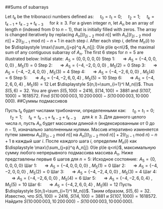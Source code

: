 ##Sums of subarrays

Let $t_k$ be the tribonacci numbers defined as: 
$\quad t_0 = t_1 = 0$;
$\quad t_2 = 1$; 
$\quad t_k = t_{k-1} + t_{k-2} + t_{k-3} \quad \text{   for   }  k \ge 3$.
For a given integer $n$, let $A_n$ be an array of length $n$ (indexed from 0 to $n-1$), that is initially filled with zeros.
The array is changed iteratively by replacing $A_n[(t_{2 i-2} \text{ mod } n)]$ with $A_n[(t_{2 i-2} \text{ mod } n)]+2 (t_{2 i-1} \text{ mod } n)-n+1$ in each step $i$. 
After each step $i$, define $M_n(i)$ to be $\displaystyle \max\{\sum_{j=p}^q A_n[j]: 0\le p\le q<n\}$, the maximal sum of any contiguous subarray of $A_n$. 
The first 6 steps for $n=5$ are illustrated below:
Initial state: $\, A_5=\{0,0,0,0,0\}$
Step 1:   $\quad \Rightarrow A_5=\{-4,0,0,0,0\}$ , $M_5(1)=0$
Step 2: $\quad \Rightarrow A_5=\{-4, -2, 0, 0, 0\}$ , $M_5(2)=0$
Step 3: $\quad \Rightarrow A_5=\{-4, -2, 4, 0, 0\}$ , $M_5(3)=4$
Step 4: $\quad \Rightarrow A_5=\{-4, -2, 6, 0, 0\}$ , $M_5(4)=6$
Step 5: $\quad \Rightarrow A_5=\{-4, -2, 6, 0, 4\}$ , $M_5(5)=10$
Step 6: $\quad \Rightarrow A_5=\{-4, 2, 6, 0, 4\}$ , $M_5(6)=12$
Let $\displaystyle S(n,l)=\sum_{i=1}^l M_n(i)$. Thus $S(5,6)=32$.
You are given $S(5,100)=2416$, $S(14,100)=3881$ and $S(107,1000)=1618572$.
Find $S(10\,000\,003,10\,200\,000)-S(10\,000\,003,10\,000\,000)$.
##Суммы подмассивов

Пусть $t_k$ будет  числами трибоначчи, определенными как: 
$\quad t_0 = t_1 = 0$;
$\quad t_2 = 1$; 
$\quad t_k = t_{k-1} + t_{k-2} + t_{k-3} \quad \text{   для   }  k \ge 3$.
Для данного целого числа $n$, пусть $A_n$ будет массивом длиной $n$ (индексированным от 0 до $n-1$), изначально заполненным нулями.
Массив итеративно изменяется путем замены $A_n[(t_{2 i-2} \text{ mod } n)]$ на $A_n[(t_{2 i-2} \text{ mod } n)]+2 (t_{2 i-1} \text{ mod } n)-n+1$ в каждый шаг $i$. 
После каждого шага $i$, определим $M_n(i)$ как $\displaystyle \max\{\sum_{j=p}^q A_n[j]: 0\le p\le q<n\}$, максимальную сумму любого непрерывного подмассива массива $A_n$. 
Ниже представлены первые 6 шагов для $n=5$:
Исходное состояние: $\, A_5=\{0,0,0,0,0\}$
Шаг 1: $\quad \Rightarrow A_5=\{-4,0,0,0,0\}$ , $M_5(1)=0$
Шаг 2: $\quad \Rightarrow A_5=\{-4, -2, 0, 0, 0\}$ , $M_5(2)=0$
Шаг 3: $\quad \Rightarrow A_5=\{-4, -2, 4, 0, 0\}$ , $M_5(3)=4$
Шаг 4: $\quad \Rightarrow A_5=\{-4, -2, 6, 0, 0\}$ , $M_5(4)=6$
Шаг 5: $\quad \Rightarrow A_5=\{-4, -2, 6, 0, 4\}$ , $M_5(5)=10$
Шаг 6: $\quad \Rightarrow A_5=\{-4, 2, 6, 0, 4\}$ , $M_5(6)=12$
Пусть $\displaystyle S(n,l)=\sum_{i=1}^l M_n(i)$. Таким образом, $S(5,6)=32$.
Известно, что $S(5,100)=2416$, $S(14,100)=3881$ и $S(107,1000)=1618572$.
Найдите $S(10\,000\,003,10\,200\,000)-S(10\,000\,003,10\,000\,000)$.
